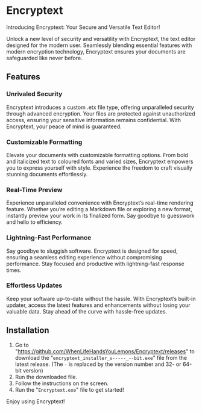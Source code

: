 # Encryptext

Introducing Encryptext: Your Secure and Versatile Text Editor!

Unlock a new level of security and versatility with Encryptext, the text editor designed for the modern user. Seamlessly blending essential features with modern encryption technology, Encryptext ensures your documents are safeguarded like never before.

## Features

### Unrivaled Security
Encryptext introduces a custom .etx file type, offering unparalleled security through advanced encryption. Your files are protected against unauthorized access, ensuring your sensitive information remains confidential. With Encryptext, your peace of mind is guaranteed.

### Customizable Formatting
Elevate your documents with customizable formatting options. From bold and italicized text to coloured fonts and varied sizes, Encryptext empowers you to express yourself with style. Experience the freedom to craft visually stunning documents effortlessly.

### Real-Time Preview
Experience unparalleled convenience with Encryptext’s real-time rendering feature. Whether you’re editing a Markdown file or exploring a new format, instantly preview your work in its finalized form. Say goodbye to guesswork and hello to efficiency.

### Lightning-Fast Performance
Say goodbye to sluggish software. Encryptext is designed for speed, ensuring a seamless editing experience without compromising performance. Stay focused and productive with lightning-fast response times.

### Effortless Updates
Keep your software up-to-date without the hassle. With Encryptext’s built-in updater, access the latest features and enhancements without losing your valuable data. Stay ahead of the curve with hassle-free updates.

## Installation

1. Go to "<https://github.com/WhenLifeHandsYouLemons/Encryptext/releases>" to download the "`encryptext_installer_v-----_--bit.exe`" file from the latest release. (The `-` is replaced by the version number and 32- or 64-bit version)
3. Run the downloaded file.
4. Follow the instructions on the screen.
5. Run the "`Encryptext.exe`" file to get started!

Enjoy using Encryptext!